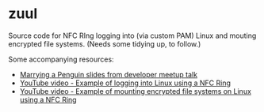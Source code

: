 # zuul
Source code for NFC RIng logging into (via custom PAM) Linux and mouting encrypted file systems. (Needs some tidying up, to follow.)

Some accompanying resources:

* [Marrying a Penguin slides from developer meetup talk](http://www.slideshare.net/benwhorwood/marrying-a-penguin)
* [YouTube video - Example of logging into Linux using a NFC Ring](https://youtu.be/EIyff3vVljI)
* [YouTube video - Example of mounting encrypted file systems on Linux using a NFC Ring ](https://youtu.be/XvuaUoQaLw0)
